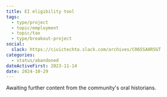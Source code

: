 ```yaml
---
title: EI eligibility tool
tags:
  - type/project
  - topic/employment
  - topic/tax
  - type/breakout-project
social:
  slack: https://civictechto.slack.com/archives/C065SA0R5GT
categories:
  - status/abandoned
dateActiveFirst: 2023-11-14
date: 2024-10-29
---
```

Awaiting further content from the community's oral historians.